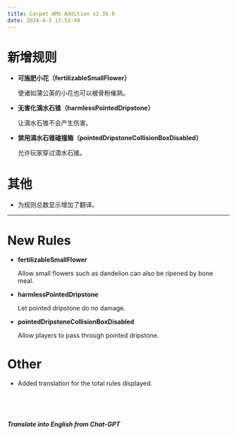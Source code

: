 ```yaml
---
title: Carpet AMS Addition v2.36.0
date: 2024-4-3 13:53:49
---
```


# 新增规则

- **可施肥小花（fertilizableSmallFlower）**

  使诸如蒲公英的小花也可以被骨粉催熟。



- **无害化滴水石锥（harmlessPointedDripstone）**

  让滴水石锥不会产生伤害。



- **禁用滴水石锥碰撞箱（pointedDripstoneCollisionBoxDisabled）**

  允许玩家穿过滴水石锥。



# 其他

- 为规则总数显示增加了翻译。




---



# New Rules

- **fertilizableSmallFlower**

  Allow small flowers such as dandelion can also be ripened by bone meal.



- **harmlessPointedDripstone**

  Let pointed dripstone do no damage.



- **pointedDripstoneCollisionBoxDisabled**

  Allow players to pass through pointed dripstone.



# Other

- Added translation for the total rules displayed.


&emsp;

&emsp;

***Translate into English from Chat-GPT***

